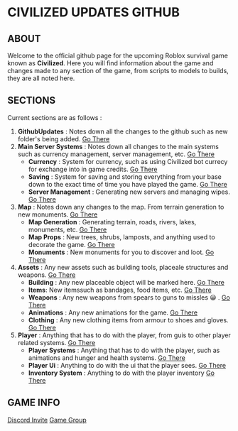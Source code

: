 # CIVILIZED UPDATES GITHUB

## ABOUT
Welcome to the official github page for the upcoming Roblox survival game known as **Civilized**. Here you will find information about the game and changes made to any section of the game, from scripts to models to builds, they are all noted here.

## SECTIONS
Current sections are as follows : 
1. **GithubUpdates** : Notes down all the changes to the github such as new folder's being added. [Go There](./GithubUpdates)
2. **Main Server Systems** : Notes down all changes to the main systems such as currency management, server management, etc. [Go There](./Main%20Server%20Systems)
   - **Currency** : System for currency, such as using Civilized bot currecy for exchange into in game credits. [Go There](./Main%20Server%20Systems/Currency)
   - **Saving** : System for saving and storing everything from your base down to the exact time of time you have played the game. [Go There](./Main%20Server%20Systems/Saving)
   - **Server Management** : Generating new servers and managing wipes. [Go There](./Main%20Server%20Systems/Server%20Management)
3. **Map** : Notes down any changes to the map. From terrain generation to new monuments. [Go There](./Map)
   - **Map Generation** : Generating terrain, roads, rivers, lakes, monuments, etc. [Go There](./Map/Map%20Generation)
   - **Map Props** : New trees, shrubs, lamposts, and anything used to decorate the game. [Go There](./Map/Map%20Props)
   - **Monuments** : New monuments for you to discover and loot. [Go There](./Map/Monuments)
4. **Assets** : Any new assets such as building tools, placeale structures and weapons. [Go There](./Assets)
   - **Building** : Any new placeable object will be marked here. [Go There](./Assets/Building)
   - **Items**: New itemssuch as bandages, food items, etc. [Go There](./Assets/Items)
   - **Weapons** : Any new weapons from spears to guns to missles 😀 . [Go There](./Assets/Weapons)
   - **Animations** : Any new animations for the game. [Go There](./Assets/Animations)
   - **Clothing** : Any new clothing items from armour to shoes and gloves. [Go There](./Assets/Clothing)
5. **Player** : Anything that has to do with the player, from guis to other player related systems. [Go There](./Player)
   - **Player Systems** : Anything that has to do with the player, such as animations and hunger and health systems. [Go There](./Player/Player%20Systems)
   - **Player Ui** : Anything to do with the ui that the player sees. [Go There](./Player/Player%20Ui)
   - **Inventory System** : Anything to do with the player inventory [Go There](./Player/Inventory%20System)

## GAME INFO
[Discord Invite](https://discord.gg/5xbuHZxnyR)
[Game Group](https://www.roblox.com/groups/8205587/Civilized-Official-Group#!/about)